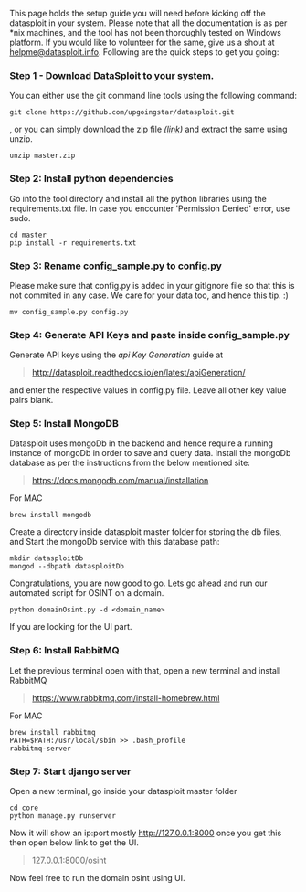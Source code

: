 This page holds the setup guide you will need before kicking off the datasploit in your system. Please note that all the documentation is as per *nix machines, and the tool has not been thoroughly tested on Windows platform. If you would like to volunteer for the same, give us a shout at helpme@datasploit.info. Following are the quick steps to get you going:

### Step 1 - Download DataSploit to your system.

You can either use the git command line tools using the following command:
```
git clone https://github.com/upgoingstar/datasploit.git
```
, or you can simply download the zip file *([link](https://github.com/upgoingstar/datasploit/archive/master.zip))* and extract the same using unzip.
```
unzip master.zip
```

### Step 2: Install python dependencies

Go into the tool directory and install all the python libraries using the requirements.txt file. In case you encounter 'Permission Denied' error, use sudo.
```
cd master
pip install -r requirements.txt
```
### Step 3: Rename config_sample.py to config.py

Please make sure that config.py is added in your gitIgnore file so that this is not commited in any case. We care for your data too, and hence this tip. :) 
```
mv config_sample.py config.py
```
### Step 4: Generate API Keys and paste inside config_sample.py

Generate API keys using the *api Key Generation* guide at 
> http://datasploit.readthedocs.io/en/latest/apiGeneration/ 

and enter the respective values in config.py file. Leave all other key value pairs blank.

### Step 5: Install MongoDB

Datasploit uses mongoDb in the backend and hence require a running instance of mongoDb in order to save and query data. Install the mongoDb database as per the instructions from the below mentioned site:
> https://docs.mongodb.com/manual/installation

For MAC
```
brew install mongodb
```

Create a directory inside datasploit master folder for storing the db files, and Start the mongoDb service with this database path:
```
mkdir datasploitDb
mongod --dbpath datasploitDb
```

Congratulations, you are now good to go. Lets go ahead and run our automated script for OSINT on a domain. 
```
python domainOsint.py -d <domain_name>
```

If you are looking for the UI part.

### Step 6: Install RabbitMQ

Let the previous terminal open with that, open a new terminal and install RabbitMQ
> https://www.rabbitmq.com/install-homebrew.html

For MAC
```
brew install rabbitmq
PATH=$PATH:/usr/local/sbin >> .bash_profile
rabbitmq-server
```

### Step 7: Start django server

Open a new terminal, go inside your datasploit master folder

```
cd core
python manage.py runserver
```

Now it will show an ip:port mostly http://127.0.0.1:8000 once you get this then open below link to get the UI.
> 127.0.0.1:8000/osint

Now feel free to run the domain osint using UI.


